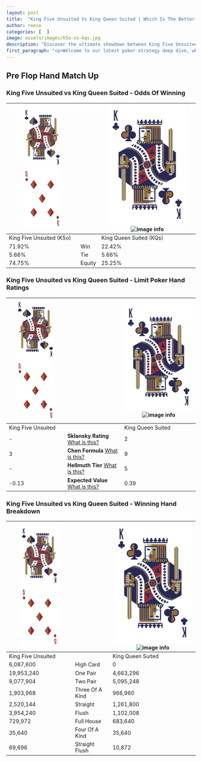 ```yaml
---
layout: post
title:  "King Five Unsuited Vs King Queen Suited | Which Is The Better Hand In Poker? A Complete Guide"
author: reece
categories: [  ]
image: assets/images/k5o-vs-kqs.jpg
description: "Discover the ultimate showdown between King Five Unsuited and King Queen Suited in poker! Uncover the odds, strategies, and scenarios where one hand triumphs over the other. Get ready to up your poker game with this thrilling analysis."
first_paragraph: "<p>Welcome to our latest poker strategy deep dive, where we're pitting two distinct hands against each other in a high-stakes showdown: King Five Unsuited vs King Queen Suited.</p><p>In the dynamic world of poker, every decision counts, and knowing which hand holds the upper hand is key to your success at the table.</p><p>In this article, we'll dissect these two hands, explore the scenarios where one dominates the other, and equip you with the knowledge to make strategic choices that can tip the odds in your favor.</p><p>Get ready to unravel the intriguing dynamics of these poker hands and elevate your game to new heights.</p>"
---
```




[comment]: # (sp0)

## Pre Flop Hand Match Up

<div class="table hand-ratings" markdown="1"> 



### King Five Unsuited vs King Queen Suited - Odds Of Winning


    
| ![image info](assets/images/hand1/K.png) ![image info](assets/images/hand1/5o.png) |  | ![image info](assets/images/hand2/K.png) ![image info](assets/images/hand2/Qs.png) |
| -------- | -------- | -------- |
| King Five Unsuited (K5o) |  | King Queen Suited (KQs) |
| 71.92% | Win | 22.42% |
| 5.66% | Tie | 5.66% |
| 74.75% | Equity | 25.25% |




[comment]: # (sp1)



### King Five Unsuited vs King Queen Suited - Limit Poker Hand Ratings


    
| ![image info](assets/images/hand1/K.png) ![image info](assets/images/hand1/5o.png) |  | ![image info](assets/images/hand2/K.png) ![image info](assets/images/hand2/Qs.png) |
| -------- | -------- | -------- |
| King Five Unsuited |  | King Queen Suited |
| - | **Sklansky Rating** [What is this?](/sklansky-rating-explained) | 2 |
| 3 | **Chen Formula** [What is this?](/chen-formula-explained) | 9 |
| - | **Hellmuth Tier** [What is this?](/Hellmuth-tier-explained) | 5 |
| -0.13 | **Expected Value** [What is this?](/expected-value-explained) | 0.39 |




[comment]: # (sp2)



### King Five Unsuited vs King Queen Suited - Winning Hand Breakdown


    
| ![image info](assets/images/hand1/K.png) ![image info](assets/images/hand1/5o.png) |  | ![image info](assets/images/hand2/K.png) ![image info](assets/images/hand2/Qs.png) |
| -------- | -------- | -------- |
| King Five Unsuited |  | King Queen Suited |
| 6,087,600 | High Card | 0 |
| 19,953,240 | One Pair | 4,663,296 |
| 9,077,904 | Two Pair | 5,095,248 |
| 1,903,968 | Three Of A Kind | 966,960 |
| 2,520,144 | Straight | 1,261,800 |
| 3,954,240 | Flush | 1,102,008 |
| 729,972 | Full House | 683,640 |
| 35,640 | Four Of A Kind | 35,640 |
| 69,696 | Straight Flush | 10,872 |




[comment]: # (sp3)



</div>

[comment]: # (sp4)



[comment]: # (sp5)

